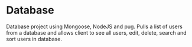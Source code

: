 # Database

Database project using Mongoose, NodeJS and pug. Pulls a list of users from a database and allows client to see all users, edit, delete, search and sort users in database.
